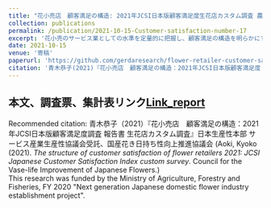 ```yaml
---
title: "花小売店　顧客満足の構造: 2021年JCSI日本版顧客満足度生花店カスタム調査 農林水産省実証事業(The structure of customer satisfaction Flower retailers 2021 JCSI Japanese Customer Satisfaction Index custom survey)"
collection: publications
permalink: /publication/2021-10-15-Customer-satisfaction-number-17
excerpt: '花小売のサービス業としての水準を定量的に把握し、顧客満足の構造を明らかにする。日本生産性本部サービス産業生産性協議会（SPRING）に依頼して、日本最大級の消費者調査であるJCSI日本版顧客満足度指数（Japanese Customer Satisfaction Index）の枠組みによるカスタム調査を実施した。JCSIとして発表される公式調査ではない。農林水産省実証事業次世代国産花き産業確立推進事業の一環として実施。・花店および量販生花コーナー6社 = 青山フラワーマーケット、日比谷花壇、カインズ、イオン、ヤオコー、コープみらいの最近1年間の利用経験者を対象に調査。品質および価格に対する評価、満足度、顧客ロイヤリティ（継続利用）、他者への推奨意向について調べた。感情が顧客満足に及ぼす影響、顧客の利用理由、重視するポイント、日持ち」および「環境配慮」への評価も尋ねた。なお、花小売の業態は多様、かつ上位集中度が低い業界構造であるため、この調査結果を、直接的に業界の代表値とはみなすことはできない。・花小売トップ（日比谷花壇）の顧客満足度は非常に高く、サービス業として他業界・他業種に遜色ない。品質や価値（品質を考慮した価格パフォーマンス）、顧客満足、推奨意向、ロイヤルティ（継続利用）ともに首位。全方位で、まんべんなく強い。JCSIの枠組みでシティホテルや外食などサービス業の他業界と比較したところ、日比谷花壇の顧客満足度（100点満点で80.7）の水準は、サービス産業でトップクラスにあることがわかった。顧客満足度では、最上位の満足層が最多。コストパフォーマンス評価は量販を凌ぐ。日比谷花壇は、サービス業としての基礎が確実で、花小売店の優れたモデルの一つである。・花専門店－量販の中間業態には、市場機会がある。青山フラワーマーケットの顧客満足の構造は、花専門店と量販の折衷型である。専門店と量販の中間業態の成功モデルの一つと考えられる。この領域は、イノベーションと、品質-コスパ-利便性をバランスさせる連立方程式の立て方次第で、新しい市場機会がある。・量販店の顧客満足向上には、品質知覚の底上げが鍵になる。量販では、お供え用・墓参りの比率が3～4割を占める。量販店の利用理由は、アクセス利便性や価格、ついで買い、品揃えが上位。カインズでは、コスパが顧客満足に直接影響しやすい。一方、スーパーでは、季節感や楽しさなど感性的な充足を重視する顧客が多い。しかし、花を買ってわくわくした、うれしかったという情動的充足が弱く、品質評価の推進力を欠く。・「感動」は、推奨意向とロイヤルティ（継続利用）を強める？花専門店では感動の次元が広く深い。仮説として「感動は主に品質評価を押し上げ、顧客満足に寄与する」、「感動は、口コミ（推奨意向）、次にロイヤルティ（継続利用）を、若干高める方向に働く」と推測できる。・花店利用者の2割程度は、何らかの不満を感じている。不満を誰かに伝える人は、不満を感じた人の4人に1人程度にとどまる。・サービス品質項目（SQ）は、スタッフの顧客対応、品揃え、陳列、利便性、価格や表示の適切さ、情報提示、サービス提供体制など、サービス業としておさえるべき基礎的な品質項目（数十項目）のリスト。顧客満足に成功している会社（日比谷花壇）は、一つ一つの品質項目において、確実に評価が高く、取りこぼしがない。サービス業としての基礎体力の充実が、顧客満足を下支えする。・環境対応（エコな花）は、現状では未開拓で評価は低いが、推奨意向を上げる可能性がある。環境配慮された花は日本において未開拓で、現時点で、商品・サービス評価のコアな回路を通じて、顧客満足度との関連を検証できる段階にはない。'
date: 2021-10-15
venue: '寄稿'
paperurl: 'https://github.com/gerdaresearch/flower-retailer-customer-satisfaction-survey2021-Japan/blob/main/JCSI_consumer_satisfaction_survey_REPORT_flower_retailer_2021.pdf'
citation: '青木恭子(2021)『花小売店　顧客満足の構造：2021年JCSI日本版顧客満足度　生花店カスタム調査』日本生産性本部 サービス産業生産性協議会受託、国産花き日持ち性向上推進協議会発行 (Aoki, Kyoko (2021).<i>The structure of customer satisfaction of flower retailers 2021 JCSI Japanese Customer Satisfaction Index custom survey</i>.Council for the Vase-life Improvement of Japanese Flowers.)'
---
```


## 本文、調査票、集計表リンク[Link_report](https://github.com/gerdaresearch/flower-retailer-customer-satisfaction-survey2021-Japan)   


Recommended citation: 青木恭子（2021）『花小売店　顧客満足の構造：2021年JCSI日本版顧客満足度調査 報告書 生花店カスタム調査』日本生産性本部 サービス産業生産性協議会受託、国産花き日持ち性向上推進協議会 (Aoki, Kyoko (2021). <i>The structure of customer satisfaction of flower retailers 2021: JCSI Japanese Customer Satisfaction Index custom survey</i>. Council for the Vase-life Improvement of Japanese Flowers.)  
This research was funded by the Ministry of Agriculture, Forestry and Fisheries, FY 2020 "Next generation Japanese domestic flower industry establishment project".  

